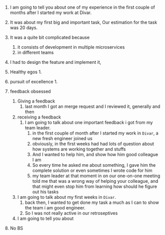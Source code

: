 
1. I am going to tell you about one of my experience in the first couple of months after I started my work at Divar.
2. It was about my first big and important task, Our estimation for the task was 20 days.
3. It was a quite bit complicated because 
	1. it consists of development in multiple microservices 
	2. in different teams
4. I had to design the feature and implement it, 


5. Healthy egos
	1. 
6. pursuit of excellence
	1. 
7. feedback obsessed
	1. Giving a feedback
		1. last month I got an merge request and I reviewed it, generally and then 
	2. receiving a feedback
		1. I am going to talk about one important feedback i got from my team leader. 
			1. in the first couple of month after I started my work in `Divar`, a new fresh engineer joined us
			3. obviously, in the first weeks had had lots of question about how systems are working together and stuffs
			4. And I wanted to help him, and show how  him good colleague I am
			5. So every time he asked me about something, I gave him the complete solution or even sometimes I wrote code for him
			6. my team leader at that moment in on our one-on-one meeting told me that was a wrong way of helping your colleague, and that might even stop him from learning how should he figure out his tasks
	3. I am going to talk about my first weeks in `Divar`.
		1. back then, I wanted to get done my task a much as I can to show the team i am good engineer. 
		2. So  I was not really active in our retroseptives
	4. I am going to tell you about 
8. No BS